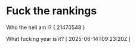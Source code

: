 # Fuck the rankings

Who the hell am I?
{ 21470548 }

What fucking year is it?
[ 2025-06-14T09:23:20Z ]

